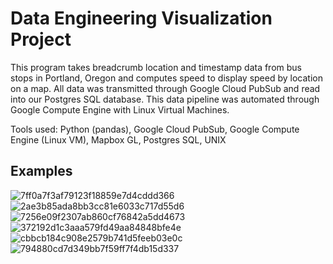 # Data Engineering Visualization Project

This program takes breadcrumb location and timestamp data from bus stops in Portland, Oregon and computes speed to display speed by location on a map. All data was transmitted through Google Cloud PubSub and read into our Postgres SQL database. This data pipeline was automated through Google Compute Engine with Linux Virtual Machines.

Tools used: Python (pandas), Google Cloud PubSub, Google Compute Engine (Linux VM), Mapbox GL, Postgres SQL, UNIX

## Examples
![7ff0a7f3af79123f18859e7d4cddd366](https://github.com/user-attachments/assets/83f8175b-1069-4121-a0af-fc49ef80ee65)
![2ae3b85ada8bb3cc81e6033c717d55d6](https://github.com/user-attachments/assets/2ab0905d-1ca4-4cbb-a51a-cf6a94f65bdd)
![7256e09f2307ab860cf76842a5dd4673](https://github.com/user-attachments/assets/270785bd-1f73-4cab-a789-d9f56a6b449f)
![372192d1c3aaa579fd49aa84848bfe4e](https://github.com/user-attachments/assets/d0795933-fd9b-495b-8694-b7219de8f3fa)
![cbbcb184c908e2579b741d5feeb03e0c](https://github.com/user-attachments/assets/fae44132-53f2-48d5-b3e5-94c9019fbaee)
![794880cd7d349bb7f59ff7f4db15d337](https://github.com/user-attachments/assets/b8e00db3-e2dc-42fa-b1f5-5a3205f9baf4)
